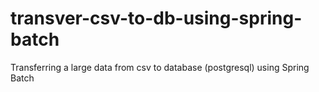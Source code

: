 # transver-csv-to-db-using-spring-batch
Transferring a large data from csv to database (postgresql) using Spring Batch
